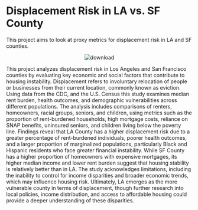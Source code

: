 # Displacement Risk in LA vs. SF County 
This project aims to look at proxy metrics for displacement risk in LA and SF counties.
<div align="center">
  
![download](https://github.com/user-attachments/assets/2ce8e8f0-84fd-420e-9406-19877cb82887)

</div>

This project analyzes displacement risk in Los Angeles and San Francisco counties by evaluating key economic and social factors that contribute to housing instability. Displacement refers to involuntary relocation of people or businesses from their current location, commonly known as eviction. Using data from the CDC, and the U.S. Census this study examines median rent burden, health outcomes, and demographic vulnerabilities across different populations. The analysis includes comparisons of renters, homeowners, racial groups, seniors, and children, using metrics such as the proportion of rent-burdened households, high mortgage costs, reliance on SNAP benefits, uninsured seniors, and children living below the poverty line. Findings reveal that LA County has a higher displacement risk due to a greater percentage of rent-burdened individuals, poorer health outcomes, and a larger proportion of marginalized populations, particularly Black and Hispanic residents who face greater financial instability. While SF County has a higher proportion of homeowners with expensive mortgages, its higher median income and lower rent burden suggest that housing stability is relatively better than in LA. The study acknowledges limitations, including the inability to control for income disparities and broader economic trends, which may influence housing risk. Ultimately, LA emerges as the more vulnerable county in terms of displacement, though further research into local policies, income distribution, and access to affordable housing could provide a deeper understanding of these disparities. 
